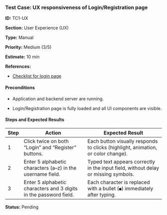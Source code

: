 ### Test Case: UX responsiveness of Login/Registration page

**ID:** TC1-UX  

**Section:** User Experience (UX)  

**Type:** Manual  

**Priority:** Medium (3/5)  

**Estimate:** 10 min  

**References:**  

- [Checklist for login page](https://github.com/Arrbat/QA-portfolio/blob/main/docs/checklists/UI_UX-login-page.md)

#### Preconditions

- Application and backend server are running.  

- Login/Registration page is fully loaded and all UI components are visible.

#### Steps and Expected Results

| Step | Action | Expected Result |
|------|---------|-----------------|
| 1 | Click twice on both “Login” and “Register” buttons. | Each button visually responds to clicks (highlight, animation, or color change). |
| 2 | Enter 5 alphabetic characters (a–z) in the username field. | Typed text appears correctly in the input field, without delay or missing symbols. |
| 3 | Enter 5 alphabetic characters and 3 digits in the password field. | Each character is replaced with a bullet (`●`) immediately after typing. |

**Status:** Pending